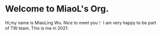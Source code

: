 # Welcome to MiaoL's Org.
Hi,my name is MiaoLing Wu.
Nice to meet you！
I am very happy to be part of TW team.
This is me in 2021:

